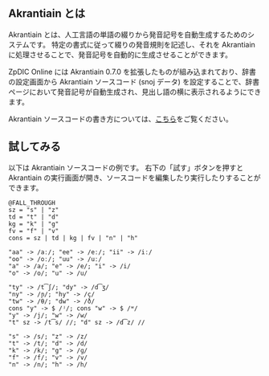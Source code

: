 <!-- title: Akrantiain とは -->


## Akrantiain とは
Akrantiain とは、人工言語の単語の綴りから発音記号を自動生成するためのシステムです。
特定の書式に従って綴りの発音規則を記述し、それを Akrantiain に処理させることで、発音記号を自動的に生成させることができます。

ZpDIC Online には Akrantiain 0.7.0 を拡張したものが組み込まれており、辞書の設定画面から Akrantiain ソースコード (snoj データ) を設定することで、辞書ページにおいて発音記号が自動生成され、見出し語の横に表示されるようにできます。

Akrantiain ソースコードの書き方については、[こちら](introduction)をご覧ください。

## 試してみる
以下は Akrantiain ソースコードの例です。
右下の「試す」ボタンを押すと Akrantiain の実行画面が開き、ソースコードを編集したり実行したりすることができます。
```akrantiain-try
@FALL_THROUGH
sz = "s" | "z"
td = "t" | "d"
kg = "k" | "g"
fv = "f" | "v"
cons = sz | td | kg | fv | "n" | "h"

"aa" -> /aː/; "ee" -> /eː/; "ii" -> /iː/
"oo" -> /oː/; "uu" -> /uː/
"a" -> /a/; "e" -> /e/; "i" -> /i/
"o" -> /o/; "u" -> /u/

"ty" -> /t͡ʃ/; "dy" -> /d͡ʒ/
"ny" -> /ɲ/; "hy" -> /ç/
"tw" -> /θ/; "dw" -> /ð/
cons "y" -> $ /ʲ/; cons "w" -> $ /ʷ/
"y" -> /j/; "w" -> /w/
"t" sz -> /t͡s/ //; "d" sz -> /d͡z/ //

"s" -> /s/; "z" -> /z/
"t" -> /t/; "d" -> /d/
"k" -> /k/; "g" -> /ɡ/
"f" -> /f/; "v" -> /v/
"n" -> /n/; "h" -> /h/
```